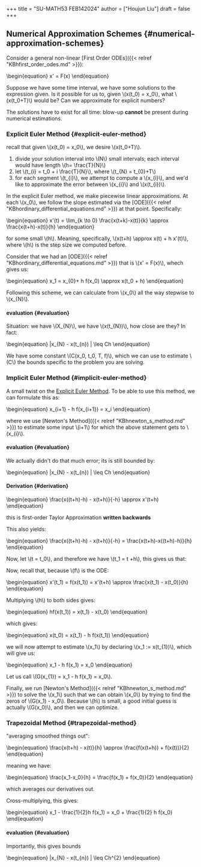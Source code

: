 +++
title = "SU-MATH53 FEB142024"
author = ["Houjun Liu"]
draft = false
+++

## Numerical Approximation Schemes {#numerical-approximation-schemes}

Consider a general non-linear [First Order ODEs]({{< relref "KBhfirst_order_odes.md" >}}):

\begin{equation}
x' = F(x)
\end{equation}

Suppose we have some time interval, we have some solutions to the expression given. Is it possible for us to, given \\(x(t\_0) = x\_0\\), what \\(x(t\_0+T)\\) would be? Can we approximate for explicit numbers?

The solutions have to exist for all time: blow-up **cannot** be present during numerical estimations.


### Explicit Euler Method {#explicit-euler-method}

recall that given \\(x(t\_0) = x\_0\\), we desire \\(x(t\_0+T)\\).

1.  divide your solution interval into \\(N\\) small intervals; each interval would have length \\(h= \frac{T}{N}\\)
2.  let \\(t\_{i} = t\_0 + i \frac{T}{N}\\), where \\(t\_{N} = t\_{0}+T\\)
3.  for each segment \\(t\_{i}\\), we attempt to compute a \\(x\_{i}\\), and we'd like to approximate the error between \\(x\_{i}\\) and \\(x(t\_{i})\\).

In the explicit Euler method, we make piecewise linear approximations. At each \\(x\_0\\), we follow the slope estimated via the [ODE]({{< relref "KBhordinary_differential_equations.md" >}}) at that point. Specifically:

\begin{equation}
x'(t) = \lim\_{k \to 0} \frac{x(t+k)-x(t)}{k} \approx \frac{x(t+h)-x(t)}{h}
\end{equation}

for some small \\(h\\). Meaning, specifically, \\(x(t+h) \approx x(t) + h x'(t)\\), where \\(h\\) is the step size we computed before.

Consider that we had an [ODE]({{< relref "KBhordinary_differential_equations.md" >}}) that is \\(x' = F(x)\\), whech gives us:

\begin{equation}
x\_1 = x\_{0}+ h f(x\_0) \approx x(t\_0 + h)
\end{equation}

Following this scheme, we can calculate from \\(x\_0\\) all the way stepwise to \\(x\_{N}\\).


#### evaluation {#evaluation}

Situation: we have \\(X\_{N}\\), we have \\(x(t\_{N})\\), how close are they? In fact:

\begin{equation}
|x\_{N} - x(t\_{n}) | \leq Ch
\end{equation}

We have some constant \\(C(x\_0, t\_0, T, f)\\), which we can use to estimate \\(C\\) the bounds specific to the problem you are solving.


### Implicit Euler Method {#implicit-euler-method}

A small twist on the [Explicit Euler Method](#explicit-euler-method). To be able to use this method, we can formulate this as:

\begin{equation}
x\_{i+1} - h f(x\_{i+1}) = x\_i
\end{equation}

where we use [Newton's Method]({{< relref "KBhnewton_s_method.md" >}}) to estimate some input \\(i+1\\) for which the above statement gets to \\(x\_{i}\\).


#### evaluation {#evaluation}

We actually didn't do that much error; its is still bounded by:

\begin{equation}
|x\_{N} - x(t\_{n}) | \leq Ch
\end{equation}


#### Derivation {#derivation}

\begin{equation}
\frac{x((t+h)-h) - x(t+h)}{-h} \approx x'(t+h)
\end{equation}

this is first-order Taylor Approximation **written backwards**

This also yields:

\begin{equation}
\frac{x((t+h)-h) - x(t+h)}{-h} = \frac{x(t+h)-x((t+h)-h)}{h}
\end{equation}

Now, let \\(t = t\_0\\), and therefore we have \\(t\_1 = t +h\\), this gives us that:

Now, recall that, because \\(f\\) is the ODE:

\begin{equation}
x'(t\_1) = f(x(t\_1)) = x'(t+h) \approx \frac{x(t\_1) - x(t\_0)}{h}
\end{equation}

Multiplying \\(h\\) to both sides gives:

\begin{equation}
hf(x(t\_1)) = x(t\_1) - x(t\_0)
\end{equation}

which gives:

\begin{equation}
x(t\_0) = x(t\_1) - h f(x(t\_1))
\end{equation}

we will now attempt to estimate \\(x\_1\\) by declaring \\(x\_1 := x(t\_{1})\\), which will give us:

\begin{equation}
x\_1 - h f(x\_1) = x\_0
\end{equation}

Let us call \\(G(x\_{1}) = x\_1 - h f(x\_1) = x\_0\\).

Finally, we run [Newton's Method]({{< relref "KBhnewton_s_method.md" >}}) to solve the \\(x\_1\\) such that we can obtain \\(x\_0\\) by trying to find the zeros of \\(G(x\_1) - x\_0\\). Because \\(h\\) is small, a good initial guess is actually \\(G(x\_0)\\), and then we can optimize.


### Trapezoidal Method {#trapezoidal-method}

"averaging smoothed things out":

\begin{equation}
\frac{x(t+h) - x(t)}{h} \approx \frac{f(x(t+h)) + f(x(t))}{2}
\end{equation}

meaning we have:

\begin{equation}
\frac{x\_1-x\_0}{h} = \frac{f(x\_1) + f(x\_0)}{2}
\end{equation}

which averages our derivatives out.

Cross-multiplying, this gives:

\begin{equation}
x\_1 - \frac{1}{2}h f(x\_1) = x\_0 + \frac{1}{2} h f(x\_0)
\end{equation}


#### evaluation {#evaluation}

Importantly, this gives bounds

\begin{equation}
|x\_{N} - x(t\_{n}) | \leq Ch^{2}
\end{equation}
